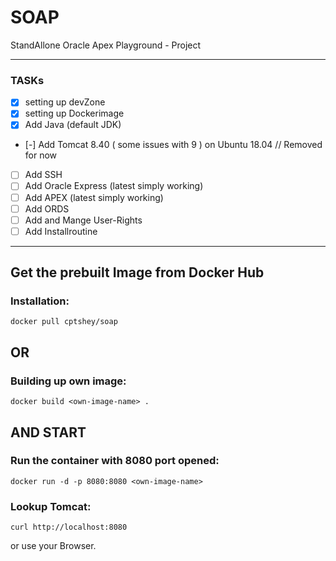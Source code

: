 # SOAP
StandAllone Oracle Apex Playground - Project 

---

### TASKs ###
- [x] setting up devZone
- [x] setting up Dockerimage 
- [x] Add Java (default JDK) 
- [-] Add Tomcat 8.40 ( some issues with 9 )  on Ubuntu 18.04 // Removed for now
- [ ] Add SSH
- [ ] Add Oracle Express (latest simply working)
- [ ] Add APEX (latest simply working)
- [ ] Add ORDS
- [ ] Add and Mange User-Rights 
- [ ] Add Installroutine

---
## Get the prebuilt Image from Docker Hub ##
### Installation: ###
```
docker pull cptshey/soap
```
## OR ##

### Building up own image: ###
```
docker build <own-image-name> .
```
## AND START ##

### Run the container with 8080 port opened: ###
```
docker run -d -p 8080:8080 <own-image-name>
```

### Lookup Tomcat: ###
```
curl http://localhost:8080
```
or use your Browser.
